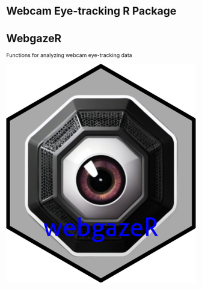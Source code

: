 # Webcam Eye-tracking R Package


# WebgazeR

Functions for analyzing webcam eye-tracking data

<img src="webgazeR_hex_sticker.png" data-fig-align="center" />
